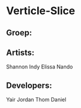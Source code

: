 # Verticle-Slice

## Groep:

## Artists:
Shannon 
Indy
Elissa
Nando
## Developers:
Yair
Jordan
Thom
Daniel
